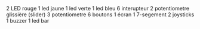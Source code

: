 2 LED rouge
1 led jaune
1 led verte
1 led bleu
6 interupteur
2 potentiometre glissière (slider)
3 potentiometre
6 boutons
1 écran
1 7-segement
2 joysticks
1 buzzer
1 led bar

